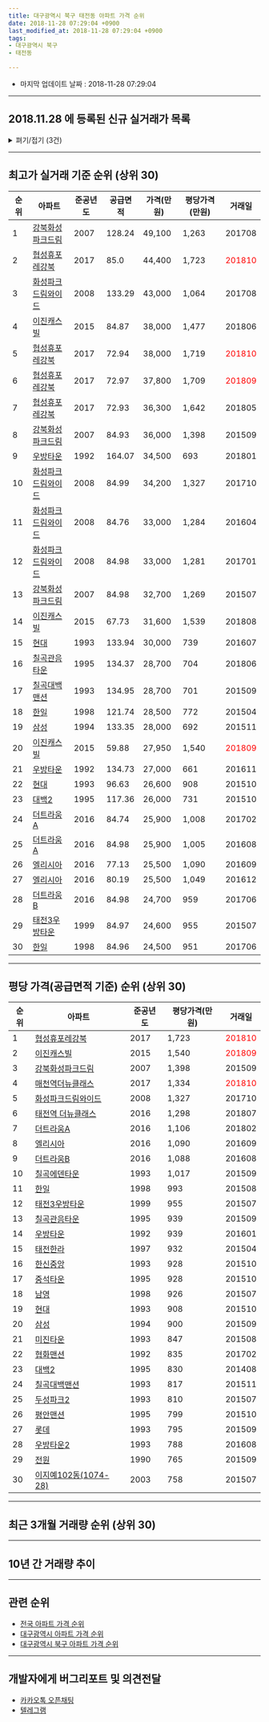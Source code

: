 ```yaml
---
title: 대구광역시 북구 태전동 아파트 가격 순위
date: 2018-11-28 07:29:04 +0900
last_modified_at: 2018-11-28 07:29:04 +0900
tags:
- 대구광역시 북구
- 태전동

---
```


* 마지막 업데이트 날짜 : 2018-11-28 07:29:04

---

## 2018.11.28 에 등록된 신규 실거래가 목록

<details>
<summary>펴기/접기 (3건)</summary>
<div markdown="1">

|아파트|준공년도|공급면적|가격(만원)|평당가격(만원)|거래일|
|---|---|---|---|---|---|
|[강북화성파크드림](https://search.naver.com/search.naver?query=%EB%8C%80%EA%B5%AC%EA%B4%91%EC%97%AD%EC%8B%9C+%EB%B6%81%EA%B5%AC+%ED%83%9C%EC%A0%84%EB%8F%99+%EA%B0%95%EB%B6%81%ED%99%94%EC%84%B1%ED%8C%8C%ED%81%AC%EB%93%9C%EB%A6%BC)|2007|84.98|31,500|1,223|<span style="color:red">201811</span>|
|[삼성](https://search.naver.com/search.naver?query=%EB%8C%80%EA%B5%AC%EA%B4%91%EC%97%AD%EC%8B%9C+%EB%B6%81%EA%B5%AC+%ED%83%9C%EC%A0%84%EB%8F%99+%EC%82%BC%EC%84%B1)|1994|84.93|20,400|792|<span style="color:red">201810</span>|
|[태전3우방타운](https://search.naver.com/search.naver?query=%EB%8C%80%EA%B5%AC%EA%B4%91%EC%97%AD%EC%8B%9C+%EB%B6%81%EA%B5%AC+%ED%83%9C%EC%A0%84%EB%8F%99+%ED%83%9C%EC%A0%843%EC%9A%B0%EB%B0%A9%ED%83%80%EC%9A%B4)|1999|59.99|15,200|836|<span style="color:red">201810</span>|


</div>
</details>

---

## 최고가 실거래 기준 순위 (상위 30)


|순위|아파트|준공년도|공급면적|가격(만원)|평당가격(만원)|거래일|
|---|---|---|---|---|---|---|
|1|[강북화성파크드림](https://search.naver.com/search.naver?query=%EB%8C%80%EA%B5%AC%EA%B4%91%EC%97%AD%EC%8B%9C+%EB%B6%81%EA%B5%AC+%ED%83%9C%EC%A0%84%EB%8F%99+%EA%B0%95%EB%B6%81%ED%99%94%EC%84%B1%ED%8C%8C%ED%81%AC%EB%93%9C%EB%A6%BC)|2007|128.24|49,100|1,263|201708|
|2|[협성휴포레강북](https://search.naver.com/search.naver?query=%EB%8C%80%EA%B5%AC%EA%B4%91%EC%97%AD%EC%8B%9C+%EB%B6%81%EA%B5%AC+%ED%83%9C%EC%A0%84%EB%8F%99+%ED%98%91%EC%84%B1%ED%9C%B4%ED%8F%AC%EB%A0%88%EA%B0%95%EB%B6%81)|2017|85.0|44,400|1,723|<span style="color:red">201810</span>|
|3|[화성파크드림와이드](https://search.naver.com/search.naver?query=%EB%8C%80%EA%B5%AC%EA%B4%91%EC%97%AD%EC%8B%9C+%EB%B6%81%EA%B5%AC+%ED%83%9C%EC%A0%84%EB%8F%99+%ED%99%94%EC%84%B1%ED%8C%8C%ED%81%AC%EB%93%9C%EB%A6%BC%EC%99%80%EC%9D%B4%EB%93%9C)|2008|133.29|43,000|1,064|201708|
|4|[이진캐스빌](https://search.naver.com/search.naver?query=%EB%8C%80%EA%B5%AC%EA%B4%91%EC%97%AD%EC%8B%9C+%EB%B6%81%EA%B5%AC+%ED%83%9C%EC%A0%84%EB%8F%99+%EC%9D%B4%EC%A7%84%EC%BA%90%EC%8A%A4%EB%B9%8C)|2015|84.87|38,000|1,477|201806|
|5|[협성휴포레강북](https://search.naver.com/search.naver?query=%EB%8C%80%EA%B5%AC%EA%B4%91%EC%97%AD%EC%8B%9C+%EB%B6%81%EA%B5%AC+%ED%83%9C%EC%A0%84%EB%8F%99+%ED%98%91%EC%84%B1%ED%9C%B4%ED%8F%AC%EB%A0%88%EA%B0%95%EB%B6%81)|2017|72.94|38,000|1,719|<span style="color:red">201810</span>|
|6|[협성휴포레강북](https://search.naver.com/search.naver?query=%EB%8C%80%EA%B5%AC%EA%B4%91%EC%97%AD%EC%8B%9C+%EB%B6%81%EA%B5%AC+%ED%83%9C%EC%A0%84%EB%8F%99+%ED%98%91%EC%84%B1%ED%9C%B4%ED%8F%AC%EB%A0%88%EA%B0%95%EB%B6%81)|2017|72.97|37,800|1,709|<span style="color:red">201809</span>|
|7|[협성휴포레강북](https://search.naver.com/search.naver?query=%EB%8C%80%EA%B5%AC%EA%B4%91%EC%97%AD%EC%8B%9C+%EB%B6%81%EA%B5%AC+%ED%83%9C%EC%A0%84%EB%8F%99+%ED%98%91%EC%84%B1%ED%9C%B4%ED%8F%AC%EB%A0%88%EA%B0%95%EB%B6%81)|2017|72.93|36,300|1,642|201805|
|8|[강북화성파크드림](https://search.naver.com/search.naver?query=%EB%8C%80%EA%B5%AC%EA%B4%91%EC%97%AD%EC%8B%9C+%EB%B6%81%EA%B5%AC+%ED%83%9C%EC%A0%84%EB%8F%99+%EA%B0%95%EB%B6%81%ED%99%94%EC%84%B1%ED%8C%8C%ED%81%AC%EB%93%9C%EB%A6%BC)|2007|84.93|36,000|1,398|201509|
|9|[우방타운](https://search.naver.com/search.naver?query=%EB%8C%80%EA%B5%AC%EA%B4%91%EC%97%AD%EC%8B%9C+%EB%B6%81%EA%B5%AC+%ED%83%9C%EC%A0%84%EB%8F%99+%EC%9A%B0%EB%B0%A9%ED%83%80%EC%9A%B4)|1992|164.07|34,500|693|201801|
|10|[화성파크드림와이드](https://search.naver.com/search.naver?query=%EB%8C%80%EA%B5%AC%EA%B4%91%EC%97%AD%EC%8B%9C+%EB%B6%81%EA%B5%AC+%ED%83%9C%EC%A0%84%EB%8F%99+%ED%99%94%EC%84%B1%ED%8C%8C%ED%81%AC%EB%93%9C%EB%A6%BC%EC%99%80%EC%9D%B4%EB%93%9C)|2008|84.99|34,200|1,327|201710|
|11|[화성파크드림와이드](https://search.naver.com/search.naver?query=%EB%8C%80%EA%B5%AC%EA%B4%91%EC%97%AD%EC%8B%9C+%EB%B6%81%EA%B5%AC+%ED%83%9C%EC%A0%84%EB%8F%99+%ED%99%94%EC%84%B1%ED%8C%8C%ED%81%AC%EB%93%9C%EB%A6%BC%EC%99%80%EC%9D%B4%EB%93%9C)|2008|84.76|33,000|1,284|201604|
|12|[화성파크드림와이드](https://search.naver.com/search.naver?query=%EB%8C%80%EA%B5%AC%EA%B4%91%EC%97%AD%EC%8B%9C+%EB%B6%81%EA%B5%AC+%ED%83%9C%EC%A0%84%EB%8F%99+%ED%99%94%EC%84%B1%ED%8C%8C%ED%81%AC%EB%93%9C%EB%A6%BC%EC%99%80%EC%9D%B4%EB%93%9C)|2008|84.98|33,000|1,281|201701|
|13|[강북화성파크드림](https://search.naver.com/search.naver?query=%EB%8C%80%EA%B5%AC%EA%B4%91%EC%97%AD%EC%8B%9C+%EB%B6%81%EA%B5%AC+%ED%83%9C%EC%A0%84%EB%8F%99+%EA%B0%95%EB%B6%81%ED%99%94%EC%84%B1%ED%8C%8C%ED%81%AC%EB%93%9C%EB%A6%BC)|2007|84.98|32,700|1,269|201507|
|14|[이진캐스빌](https://search.naver.com/search.naver?query=%EB%8C%80%EA%B5%AC%EA%B4%91%EC%97%AD%EC%8B%9C+%EB%B6%81%EA%B5%AC+%ED%83%9C%EC%A0%84%EB%8F%99+%EC%9D%B4%EC%A7%84%EC%BA%90%EC%8A%A4%EB%B9%8C)|2015|67.73|31,600|1,539|201808|
|15|[현대](https://search.naver.com/search.naver?query=%EB%8C%80%EA%B5%AC%EA%B4%91%EC%97%AD%EC%8B%9C+%EB%B6%81%EA%B5%AC+%ED%83%9C%EC%A0%84%EB%8F%99+%ED%98%84%EB%8C%80)|1993|133.94|30,000|739|201607|
|16|[칠곡관음타운](https://search.naver.com/search.naver?query=%EB%8C%80%EA%B5%AC%EA%B4%91%EC%97%AD%EC%8B%9C+%EB%B6%81%EA%B5%AC+%ED%83%9C%EC%A0%84%EB%8F%99+%EC%B9%A0%EA%B3%A1%EA%B4%80%EC%9D%8C%ED%83%80%EC%9A%B4)|1995|134.37|28,700|704|201806|
|17|[칠곡대백맨션](https://search.naver.com/search.naver?query=%EB%8C%80%EA%B5%AC%EA%B4%91%EC%97%AD%EC%8B%9C+%EB%B6%81%EA%B5%AC+%ED%83%9C%EC%A0%84%EB%8F%99+%EC%B9%A0%EA%B3%A1%EB%8C%80%EB%B0%B1%EB%A7%A8%EC%85%98)|1993|134.95|28,700|701|201509|
|18|[한일](https://search.naver.com/search.naver?query=%EB%8C%80%EA%B5%AC%EA%B4%91%EC%97%AD%EC%8B%9C+%EB%B6%81%EA%B5%AC+%ED%83%9C%EC%A0%84%EB%8F%99+%ED%95%9C%EC%9D%BC)|1998|121.74|28,500|772|201504|
|19|[삼성](https://search.naver.com/search.naver?query=%EB%8C%80%EA%B5%AC%EA%B4%91%EC%97%AD%EC%8B%9C+%EB%B6%81%EA%B5%AC+%ED%83%9C%EC%A0%84%EB%8F%99+%EC%82%BC%EC%84%B1)|1994|133.35|28,000|692|201511|
|20|[이진캐스빌](https://search.naver.com/search.naver?query=%EB%8C%80%EA%B5%AC%EA%B4%91%EC%97%AD%EC%8B%9C+%EB%B6%81%EA%B5%AC+%ED%83%9C%EC%A0%84%EB%8F%99+%EC%9D%B4%EC%A7%84%EC%BA%90%EC%8A%A4%EB%B9%8C)|2015|59.88|27,950|1,540|<span style="color:red">201809</span>|
|21|[우방타운](https://search.naver.com/search.naver?query=%EB%8C%80%EA%B5%AC%EA%B4%91%EC%97%AD%EC%8B%9C+%EB%B6%81%EA%B5%AC+%ED%83%9C%EC%A0%84%EB%8F%99+%EC%9A%B0%EB%B0%A9%ED%83%80%EC%9A%B4)|1992|134.73|27,000|661|201611|
|22|[현대](https://search.naver.com/search.naver?query=%EB%8C%80%EA%B5%AC%EA%B4%91%EC%97%AD%EC%8B%9C+%EB%B6%81%EA%B5%AC+%ED%83%9C%EC%A0%84%EB%8F%99+%ED%98%84%EB%8C%80)|1993|96.63|26,600|908|201510|
|23|[대백2](https://search.naver.com/search.naver?query=%EB%8C%80%EA%B5%AC%EA%B4%91%EC%97%AD%EC%8B%9C+%EB%B6%81%EA%B5%AC+%ED%83%9C%EC%A0%84%EB%8F%99+%EB%8C%80%EB%B0%B12)|1995|117.36|26,000|731|201510|
|24|[더트라움A](https://search.naver.com/search.naver?query=%EB%8C%80%EA%B5%AC%EA%B4%91%EC%97%AD%EC%8B%9C+%EB%B6%81%EA%B5%AC+%ED%83%9C%EC%A0%84%EB%8F%99+%EB%8D%94%ED%8A%B8%EB%9D%BC%EC%9B%80A)|2016|84.74|25,900|1,008|201702|
|25|[더트라움A](https://search.naver.com/search.naver?query=%EB%8C%80%EA%B5%AC%EA%B4%91%EC%97%AD%EC%8B%9C+%EB%B6%81%EA%B5%AC+%ED%83%9C%EC%A0%84%EB%8F%99+%EB%8D%94%ED%8A%B8%EB%9D%BC%EC%9B%80A)|2016|84.98|25,900|1,005|201608|
|26|[엘리시아](https://search.naver.com/search.naver?query=%EB%8C%80%EA%B5%AC%EA%B4%91%EC%97%AD%EC%8B%9C+%EB%B6%81%EA%B5%AC+%ED%83%9C%EC%A0%84%EB%8F%99+%EC%97%98%EB%A6%AC%EC%8B%9C%EC%95%84)|2016|77.13|25,500|1,090|201609|
|27|[엘리시아](https://search.naver.com/search.naver?query=%EB%8C%80%EA%B5%AC%EA%B4%91%EC%97%AD%EC%8B%9C+%EB%B6%81%EA%B5%AC+%ED%83%9C%EC%A0%84%EB%8F%99+%EC%97%98%EB%A6%AC%EC%8B%9C%EC%95%84)|2016|80.19|25,500|1,049|201612|
|28|[더트라움B](https://search.naver.com/search.naver?query=%EB%8C%80%EA%B5%AC%EA%B4%91%EC%97%AD%EC%8B%9C+%EB%B6%81%EA%B5%AC+%ED%83%9C%EC%A0%84%EB%8F%99+%EB%8D%94%ED%8A%B8%EB%9D%BC%EC%9B%80B)|2016|84.98|24,700|959|201706|
|29|[태전3우방타운](https://search.naver.com/search.naver?query=%EB%8C%80%EA%B5%AC%EA%B4%91%EC%97%AD%EC%8B%9C+%EB%B6%81%EA%B5%AC+%ED%83%9C%EC%A0%84%EB%8F%99+%ED%83%9C%EC%A0%843%EC%9A%B0%EB%B0%A9%ED%83%80%EC%9A%B4)|1999|84.97|24,600|955|201507|
|30|[한일](https://search.naver.com/search.naver?query=%EB%8C%80%EA%B5%AC%EA%B4%91%EC%97%AD%EC%8B%9C+%EB%B6%81%EA%B5%AC+%ED%83%9C%EC%A0%84%EB%8F%99+%ED%95%9C%EC%9D%BC)|1998|84.96|24,500|951|201706|


---

## 평당 가격(공급면적 기준) 순위 (상위 30)


|순위|아파트|준공년도|평당가격(만원)|거래일|
|---|---|---|---|---|
|1|[협성휴포레강북](https://search.naver.com/search.naver?query=%EB%8C%80%EA%B5%AC%EA%B4%91%EC%97%AD%EC%8B%9C+%EB%B6%81%EA%B5%AC+%ED%83%9C%EC%A0%84%EB%8F%99+%ED%98%91%EC%84%B1%ED%9C%B4%ED%8F%AC%EB%A0%88%EA%B0%95%EB%B6%81)|2017|1,723|<span style="color:red">201810</span>|
|2|[이진캐스빌](https://search.naver.com/search.naver?query=%EB%8C%80%EA%B5%AC%EA%B4%91%EC%97%AD%EC%8B%9C+%EB%B6%81%EA%B5%AC+%ED%83%9C%EC%A0%84%EB%8F%99+%EC%9D%B4%EC%A7%84%EC%BA%90%EC%8A%A4%EB%B9%8C)|2015|1,540|<span style="color:red">201809</span>|
|3|[강북화성파크드림](https://search.naver.com/search.naver?query=%EB%8C%80%EA%B5%AC%EA%B4%91%EC%97%AD%EC%8B%9C+%EB%B6%81%EA%B5%AC+%ED%83%9C%EC%A0%84%EB%8F%99+%EA%B0%95%EB%B6%81%ED%99%94%EC%84%B1%ED%8C%8C%ED%81%AC%EB%93%9C%EB%A6%BC)|2007|1,398|201509|
|4|[매천역더뉴클래스](https://search.naver.com/search.naver?query=%EB%8C%80%EA%B5%AC%EA%B4%91%EC%97%AD%EC%8B%9C+%EB%B6%81%EA%B5%AC+%ED%83%9C%EC%A0%84%EB%8F%99+%EB%A7%A4%EC%B2%9C%EC%97%AD%EB%8D%94%EB%89%B4%ED%81%B4%EB%9E%98%EC%8A%A4)|2017|1,334|<span style="color:red">201810</span>|
|5|[화성파크드림와이드](https://search.naver.com/search.naver?query=%EB%8C%80%EA%B5%AC%EA%B4%91%EC%97%AD%EC%8B%9C+%EB%B6%81%EA%B5%AC+%ED%83%9C%EC%A0%84%EB%8F%99+%ED%99%94%EC%84%B1%ED%8C%8C%ED%81%AC%EB%93%9C%EB%A6%BC%EC%99%80%EC%9D%B4%EB%93%9C)|2008|1,327|201710|
|6|[태전역 더뉴클래스](https://search.naver.com/search.naver?query=%EB%8C%80%EA%B5%AC%EA%B4%91%EC%97%AD%EC%8B%9C+%EB%B6%81%EA%B5%AC+%ED%83%9C%EC%A0%84%EB%8F%99+%ED%83%9C%EC%A0%84%EC%97%AD+%EB%8D%94%EB%89%B4%ED%81%B4%EB%9E%98%EC%8A%A4)|2016|1,298|201807|
|7|[더트라움A](https://search.naver.com/search.naver?query=%EB%8C%80%EA%B5%AC%EA%B4%91%EC%97%AD%EC%8B%9C+%EB%B6%81%EA%B5%AC+%ED%83%9C%EC%A0%84%EB%8F%99+%EB%8D%94%ED%8A%B8%EB%9D%BC%EC%9B%80A)|2016|1,106|201802|
|8|[엘리시아](https://search.naver.com/search.naver?query=%EB%8C%80%EA%B5%AC%EA%B4%91%EC%97%AD%EC%8B%9C+%EB%B6%81%EA%B5%AC+%ED%83%9C%EC%A0%84%EB%8F%99+%EC%97%98%EB%A6%AC%EC%8B%9C%EC%95%84)|2016|1,090|201609|
|9|[더트라움B](https://search.naver.com/search.naver?query=%EB%8C%80%EA%B5%AC%EA%B4%91%EC%97%AD%EC%8B%9C+%EB%B6%81%EA%B5%AC+%ED%83%9C%EC%A0%84%EB%8F%99+%EB%8D%94%ED%8A%B8%EB%9D%BC%EC%9B%80B)|2016|1,088|201608|
|10|[칠곡에덴타운](https://search.naver.com/search.naver?query=%EB%8C%80%EA%B5%AC%EA%B4%91%EC%97%AD%EC%8B%9C+%EB%B6%81%EA%B5%AC+%ED%83%9C%EC%A0%84%EB%8F%99+%EC%B9%A0%EA%B3%A1%EC%97%90%EB%8D%B4%ED%83%80%EC%9A%B4)|1993|1,017|201509|
|11|[한일](https://search.naver.com/search.naver?query=%EB%8C%80%EA%B5%AC%EA%B4%91%EC%97%AD%EC%8B%9C+%EB%B6%81%EA%B5%AC+%ED%83%9C%EC%A0%84%EB%8F%99+%ED%95%9C%EC%9D%BC)|1998|993|201508|
|12|[태전3우방타운](https://search.naver.com/search.naver?query=%EB%8C%80%EA%B5%AC%EA%B4%91%EC%97%AD%EC%8B%9C+%EB%B6%81%EA%B5%AC+%ED%83%9C%EC%A0%84%EB%8F%99+%ED%83%9C%EC%A0%843%EC%9A%B0%EB%B0%A9%ED%83%80%EC%9A%B4)|1999|955|201507|
|13|[칠곡관음타운](https://search.naver.com/search.naver?query=%EB%8C%80%EA%B5%AC%EA%B4%91%EC%97%AD%EC%8B%9C+%EB%B6%81%EA%B5%AC+%ED%83%9C%EC%A0%84%EB%8F%99+%EC%B9%A0%EA%B3%A1%EA%B4%80%EC%9D%8C%ED%83%80%EC%9A%B4)|1995|939|201509|
|14|[우방타운](https://search.naver.com/search.naver?query=%EB%8C%80%EA%B5%AC%EA%B4%91%EC%97%AD%EC%8B%9C+%EB%B6%81%EA%B5%AC+%ED%83%9C%EC%A0%84%EB%8F%99+%EC%9A%B0%EB%B0%A9%ED%83%80%EC%9A%B4)|1992|939|201601|
|15|[태전한라](https://search.naver.com/search.naver?query=%EB%8C%80%EA%B5%AC%EA%B4%91%EC%97%AD%EC%8B%9C+%EB%B6%81%EA%B5%AC+%ED%83%9C%EC%A0%84%EB%8F%99+%ED%83%9C%EC%A0%84%ED%95%9C%EB%9D%BC)|1997|932|201504|
|16|[한신중앙](https://search.naver.com/search.naver?query=%EB%8C%80%EA%B5%AC%EA%B4%91%EC%97%AD%EC%8B%9C+%EB%B6%81%EA%B5%AC+%ED%83%9C%EC%A0%84%EB%8F%99+%ED%95%9C%EC%8B%A0%EC%A4%91%EC%95%99)|1993|928|201510|
|17|[중석타운](https://search.naver.com/search.naver?query=%EB%8C%80%EA%B5%AC%EA%B4%91%EC%97%AD%EC%8B%9C+%EB%B6%81%EA%B5%AC+%ED%83%9C%EC%A0%84%EB%8F%99+%EC%A4%91%EC%84%9D%ED%83%80%EC%9A%B4)|1995|928|201510|
|18|[남영](https://search.naver.com/search.naver?query=%EB%8C%80%EA%B5%AC%EA%B4%91%EC%97%AD%EC%8B%9C+%EB%B6%81%EA%B5%AC+%ED%83%9C%EC%A0%84%EB%8F%99+%EB%82%A8%EC%98%81)|1998|926|201507|
|19|[현대](https://search.naver.com/search.naver?query=%EB%8C%80%EA%B5%AC%EA%B4%91%EC%97%AD%EC%8B%9C+%EB%B6%81%EA%B5%AC+%ED%83%9C%EC%A0%84%EB%8F%99+%ED%98%84%EB%8C%80)|1993|908|201510|
|20|[삼성](https://search.naver.com/search.naver?query=%EB%8C%80%EA%B5%AC%EA%B4%91%EC%97%AD%EC%8B%9C+%EB%B6%81%EA%B5%AC+%ED%83%9C%EC%A0%84%EB%8F%99+%EC%82%BC%EC%84%B1)|1994|900|201509|
|21|[미진타운](https://search.naver.com/search.naver?query=%EB%8C%80%EA%B5%AC%EA%B4%91%EC%97%AD%EC%8B%9C+%EB%B6%81%EA%B5%AC+%ED%83%9C%EC%A0%84%EB%8F%99+%EB%AF%B8%EC%A7%84%ED%83%80%EC%9A%B4)|1993|847|201508|
|22|[협화맨션](https://search.naver.com/search.naver?query=%EB%8C%80%EA%B5%AC%EA%B4%91%EC%97%AD%EC%8B%9C+%EB%B6%81%EA%B5%AC+%ED%83%9C%EC%A0%84%EB%8F%99+%ED%98%91%ED%99%94%EB%A7%A8%EC%85%98)|1992|835|201702|
|23|[대백2](https://search.naver.com/search.naver?query=%EB%8C%80%EA%B5%AC%EA%B4%91%EC%97%AD%EC%8B%9C+%EB%B6%81%EA%B5%AC+%ED%83%9C%EC%A0%84%EB%8F%99+%EB%8C%80%EB%B0%B12)|1995|830|201408|
|24|[칠곡대백맨션](https://search.naver.com/search.naver?query=%EB%8C%80%EA%B5%AC%EA%B4%91%EC%97%AD%EC%8B%9C+%EB%B6%81%EA%B5%AC+%ED%83%9C%EC%A0%84%EB%8F%99+%EC%B9%A0%EA%B3%A1%EB%8C%80%EB%B0%B1%EB%A7%A8%EC%85%98)|1993|817|201511|
|25|[두성파크2](https://search.naver.com/search.naver?query=%EB%8C%80%EA%B5%AC%EA%B4%91%EC%97%AD%EC%8B%9C+%EB%B6%81%EA%B5%AC+%ED%83%9C%EC%A0%84%EB%8F%99+%EB%91%90%EC%84%B1%ED%8C%8C%ED%81%AC2)|1993|810|201507|
|26|[평안맨션](https://search.naver.com/search.naver?query=%EB%8C%80%EA%B5%AC%EA%B4%91%EC%97%AD%EC%8B%9C+%EB%B6%81%EA%B5%AC+%ED%83%9C%EC%A0%84%EB%8F%99+%ED%8F%89%EC%95%88%EB%A7%A8%EC%85%98)|1995|799|201510|
|27|[롯데](https://search.naver.com/search.naver?query=%EB%8C%80%EA%B5%AC%EA%B4%91%EC%97%AD%EC%8B%9C+%EB%B6%81%EA%B5%AC+%ED%83%9C%EC%A0%84%EB%8F%99+%EB%A1%AF%EB%8D%B0)|1993|795|201509|
|28|[우방타운2](https://search.naver.com/search.naver?query=%EB%8C%80%EA%B5%AC%EA%B4%91%EC%97%AD%EC%8B%9C+%EB%B6%81%EA%B5%AC+%ED%83%9C%EC%A0%84%EB%8F%99+%EC%9A%B0%EB%B0%A9%ED%83%80%EC%9A%B42)|1993|788|201608|
|29|[전원](https://search.naver.com/search.naver?query=%EB%8C%80%EA%B5%AC%EA%B4%91%EC%97%AD%EC%8B%9C+%EB%B6%81%EA%B5%AC+%ED%83%9C%EC%A0%84%EB%8F%99+%EC%A0%84%EC%9B%90)|1990|765|201509|
|30|[이지예102동(1074-28)](https://search.naver.com/search.naver?query=%EB%8C%80%EA%B5%AC%EA%B4%91%EC%97%AD%EC%8B%9C+%EB%B6%81%EA%B5%AC+%ED%83%9C%EC%A0%84%EB%8F%99+%EC%9D%B4%EC%A7%80%EC%98%88102%EB%8F%99%281074-28%29)|2003|758|201507|


---

## 최근 3개월 거래량 순위 (상위 30)


<div style="width:100%;">
    <canvas id="deal_count_ranking" height="338"></canvas>
</div>


<script>
new Chart(document.getElementById("deal_count_ranking"), {
    type: 'horizontalBar',
    data: {
        labels: ['이진캐스빌', '한신중앙', '태전3우방타운', '삼성', '협화맨션', '칠곡에덴타운', '칠곡관음타운', '협성휴포레강북', '미진타운', '칠곡대백맨션', '태전한라', '대백2', '전원', '우방타운', '중석타운', '한일', '은마', '우방타운2', '두성타운', '두성타운3', '롯데', '남영', '강북화성파크드림', '화성파크드림와이드', '태전역 더뉴클래스', '매천역더뉴클래스'],
        datasets: [{
            label: '실거래 수',
            data: [12, 11, 10, 9, 8, 7, 6, 6, 5, 5, 4, 4, 3, 3, 3, 3, 3, 2, 2, 2, 1, 1, 1, 1, 1, 1],
            borderColor: "rgba(255, 0, 128, 1)",
            backgroundColor: "rgba(255, 0, 128, 0.5)",
            fill: false,
        }]
    },
    options: {
        responsive: true,
        title: {
            display: true,
            text: '최근 3개월 거래량 순위'
        },
        tooltips: {
            mode: 'index',
            intersect: false,
            callbacks: {
                title: function(tooltipItems, data) {
                    return "실거래 수:";
                },
                label: function(tooltipItem, data) {
                    return data.labels[tooltipItem.index] + ": " + tooltipItem.xLabel;
                }
            }
        },
        hover: {
            mode: 'nearest',
            intersect: true
        },
        scales: {
            xAxes: [{
                display: true,
                scaleLabel: {
                    display: true,
                    labelString: '실거래 수'
                },
                ticks: {
                    suggestedMin: 0,
                }
            }],
            yAxes: [{
                display: true,
                ticks: {
                    autoSkip: false,
                    callback: function(value, index, values) {
                        if (value.length > 15)
                            return value.substr(0, 13) + "...";
                        else
                            return value;
                    }
                },
                scaleLabel: {
                    display: false,
                }
            }]
        }
    }
});

</script>


---

## 10년 간 거래량 추이


<div style="width:100%;">
    <canvas id="deal_progress" height="250"></canvas>
</div>

<script>
new Chart(document.getElementById("deal_progress"), {
    type: 'line',
    data: {
        labels: ['200811','200812','200901','200902','200903','200904','200905','200906','200907','200908','200909','200910','200911','200912','201001','201002','201003','201004','201005','201006','201007','201008','201009','201010','201011','201012','201101','201102','201103','201104','201105','201106','201107','201108','201109','201110','201111','201112','201201','201202','201203','201204','201205','201206','201207','201208','201209','201210','201211','201212','201301','201302','201303','201304','201305','201306','201307','201308','201309','201310','201311','201312','201401','201402','201403','201404','201405','201406','201407','201408','201409','201410','201411','201412','201501','201502','201503','201504','201505','201506','201507','201508','201509','201510','201511','201512','201601','201602','201603','201604','201605','201606','201607','201608','201609','201610','201611','201612','201701','201702','201703','201704','201705','201706','201707','201708','201709','201710','201711','201712','201801','201802','201803','201804','201805','201806','201807','201808','201809','201810','201811'],
        datasets: [{
            label: '실거래 수',
            pointRadius: 1,
            data: [22, 18, 25, 38, 42, 42, 44, 45, 48, 63, 76, 57, 47, 43, 47, 52, 54, 47, 45, 44, 46, 40, 71, 81, 88, 86, 106, 116, 100, 86, 49, 62, 52, 72, 67, 69, 72, 46, 48, 68, 69, 58, 48, 46, 41, 54, 59, 101, 67, 53, 41, 66, 97, 118, 100, 72, 27, 49, 60, 72, 34, 27, 33, 32, 59, 32, 38, 20, 45, 66, 60, 70, 43, 46, 82, 51, 85, 95, 79, 67, 78, 57, 59, 63, 47, 29, 26, 9, 36, 23, 22, 35, 22, 34, 21, 46, 38, 26, 30, 38, 32, 41, 43, 59, 50, 83, 56, 53, 48, 38, 75, 46, 82, 52, 57, 52, 29, 43, 48, 51, 15],
            borderColor: "rgba(255, 201, 14, 1)",
            backgroundColor: "rgba(255, 201, 14, 0.5)",
            fill: true,
        }]
    },
    options: {
        responsive: true,
        title: {
            display: true,
            text: '10년간 거래량 추이'
        },
        tooltips: {
            mode: 'index',
            intersect: false,
        },
        hover: {
            mode: 'nearest',
            intersect: true
        },
        scales: {
            xAxes: [{
                display: true,
                scaleLabel: {
                    display: true,
                    labelString: '년/월'
                }
            }],
            yAxes: [{
                display: true,
                ticks: {
                    suggestedMin: 0,
                },
                scaleLabel: {
                    display: true,
                    labelString: '실거래 수'
                }
            }]
        }
    }
});

</script>


---

## 관련 순위

- [전국 아파트 가격 순위](https://inasie.github.io/apt-ranking/전국)
- [대구광역시 아파트 가격 순위](https://inasie.github.io/apt-ranking/대구광역시)
- [대구광역시 북구 아파트 가격 순위](https://inasie.github.io/apt-ranking/대구광역시-북구)


---

## 개발자에게 버그리포트 및 의견전달

- [카카오톡 오픈채팅](https://open.kakao.com/o/gLJUAP4)
- [텔레그램](https://t.me/inasie)


